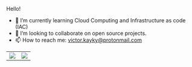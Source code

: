 Hello!

- 🔭 I’m currently learning Cloud Computing and Infrastructure as code (IAC)
- 👯 I’m looking to collaborate on open source projects.
- 📫 How to reach me: victor.kayky@protonmail.com


<table>
  <tr>
    <td align="center" style="padding=0;width=50%;">
      <img align="center" style="padding=0;" src="https://github-readme-stats.vercel.app/api?username=vitoladev&show_icons=true&theme=default&count_private=true&hide_border=true&icon_color=41B883&title_color=AA00FF&text_color=24495E&bg_color=00000000" />
    </td>
    <td align="center" style="padding=0;width=50%;">
      <img align="center" style="padding=0;" src="https://github-readme-stats.vercel.app/api/top-langs/?username=vitoladev&layout=compact&hide_border=true&icon_color=41B883&title_color=AA00FF&text_color=24495E&bg_color=00000000" />
    </td>
  </tr>
</table>
